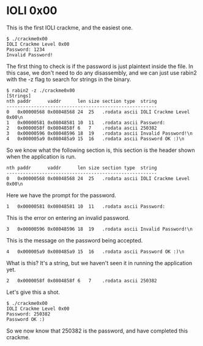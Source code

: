 IOLI 0x00
=========

This is the first IOLI crackme, and the easiest one.

```
$ ./crackme0x00
IOLI Crackme Level 0x00
Password: 1234
Invalid Password!
```

The first thing to check is if the password is just plaintext inside the file. In this case, we don't need to do any disassembly, and we can just use rabin2 with the -z flag to search for strings in the binary.

```
$ rabin2 -z ./crackme0x00
[Strings]
nth paddr      vaddr      len size section type  string
-------------------------------------------------------
0   0x00000568 0x08048568 24  25   .rodata ascii IOLI Crackme Level 0x00\n
1   0x00000581 0x08048581 10  11   .rodata ascii Password: 
2   0x0000058f 0x0804858f 6   7    .rodata ascii 250382
3   0x00000596 0x08048596 18  19   .rodata ascii Invalid Password!\n
4   0x000005a9 0x080485a9 15  16   .rodata ascii Password OK :)\n
```

So we know what the following section is, this section is the header shown when the application is run.

```
nth paddr      vaddr      len size section type  string
-------------------------------------------------------
0   0x00000568 0x08048568 24  25   .rodata ascii IOLI Crackme Level 0x00\n
```

Here we have the prompt for the password.

```
1   0x00000581 0x08048581 10  11   .rodata ascii Password: 
```

This is the error on entering an invalid password.

```
3   0x00000596 0x08048596 18  19   .rodata ascii Invalid Password!\n
```

This is the message on the password being accepted.

```
4   0x000005a9 0x080485a9 15  16   .rodata ascii Password OK :)\n
```

What is this? It's a string, but we haven't seen it in running the application yet.

```
2   0x0000058f 0x0804858f 6   7    .rodata ascii 250382
```

Let's give this a shot.

```
$ ./crackme0x00
IOLI Crackme Level 0x00
Password: 250382
Password OK :)
```

So we now know that 250382 is the password, and have completed this crackme.
